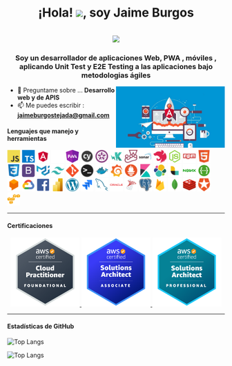 <h1 align="center">¡Hola! <img src="https://raw.githubusercontent.com/iampavangandhi/iampavangandhi/master/gifs/Hi.gif" width="30px">, soy Jaime Burgos</h1>
 <p align="center"><br/>
   <a href="https://www.linkedin.com/in/jaime-burgos-tejada-a45697203/">
    <img src="https://img.shields.io/badge/LinkedIn-0077B5?style=for-the-badge&logo=linkedin&logoColor=white">
  </a>
</p>

<h3 align="center">Soy un desarrollador de aplicaciones Web, PWA , móviles , aplicando Unit Test y E2E Testing a las aplicaciones bajo metodologias ágiles</h3>

<img width="50%" align="right"  src="assets/images/super-angular-developer.jpg" />

- 💬 Preguntame sobre ... **Desarrollo web y de APIS**
- 📫 Me puedes escribir : **jaimeburgostejada@gmail.com**

<h4>Lenguajes que manejo y herramientas</h4>

<!-- Iconos proporcionados por https://devicon.dev/ -->

<div align="left">
<img width="30px" height="30px" alt="Javascript" src="assets/technologies/javascript.svg" />
<img width="30px" height="30px" alt="Typescript" src="assets/technologies/typescript.svg" />
<img width="30px" height="30px" alt="Angular" src="assets/technologies/angular.svg" />
<img width="30px" height="30px" alt="Nx" src="assets/technologies/nx.svg" />
<img width="30px" height="30px" alt="PWA" src="assets/technologies/pwa.png" >
<img width="30px" height="30px" alt="Cypress" src="assets/technologies/cypress.png"   />
<img width="30px" height="30px" alt="Jasmine" src="assets/technologies/jasmine.svg"  />
<img width="30px" height="30px" alt="Karma" src="assets/technologies/karma.png" >
<img width="30px" height="30px" alt="Jest" src="assets/technologies/jest.svg" />
<img width="30px" height="30px" alt="SonarQube" src="assets/technologies/sonar.webp">
<img width="30px" height="30px" alt="NestJS" src="assets/technologies/nestjs.svg"  />
<img width="30px" height="30px" alt="NodeJS" src="assets/technologies/nodejs.svg" />
<img width="30px" height="30px" alt="NPM"  src="assets/technologies/npm.svg" >
<img width="30px" height="30px" alt="HTML5" src="assets/technologies/html5.svg"  />
<img width="30px" height="30px" alt="CSS3" src="assets/technologies/css3.svg"  />
<img width="30px" height="30px" alt="Bootstrap" src="assets/technologies/bootstrap.svg"   />
<img width="30px" height="30px" alt="Material UI" src="assets/technologies/materialui.svg" />
<img width="30px" height="30px" alt="TailwindCSS" src="assets/technologies/tailwindcss.svg" />
<img width="30px" height="30px" alt="Git" src="assets/technologies/git.svg" />
<img width="30px" height="30px" alt="Terminal" src="assets/technologies/terminal.png" >
<img width="30px" height="30px" alt="Docker" src="assets/technologies/docker.svg" >
<img width="30px" height="30px" alt="Grafana" src="assets/technologies/grafana.svg" >
<img width="30px" height="30px" alt="Prometheus" src="assets/technologies/prometheus.svg" >
<img width="30px" height="30px" alt="Kibana" src="assets/technologies/kibana.svg" >
<img width="30px" height="30px" alt="Elasticsearch" src="assets/technologies/elasticsearch.svg" >
<img width="30px" height="30px" alt="Logstash" src="assets/technologies/logstash.svg" >
<img width="30px" height="30px" alt="Nginx" src="assets/technologies/nginx.svg" >
<img width="30px" height="30px" alt="Swagger" src="assets/technologies/swagger.svg" >
<img width="30px" height="30px" alt="DialogFlow" src="assets/technologies/dialogflow.png" >
<img width="30px" height="30px" alt="Google Cloud" src="assets/technologies/google-cloud.svg"  />
<img width="30px" height="30px" alt="Facebook API" src="assets/technologies/facebook.svg" />
<img width="30px" height="30px" alt="PowerBI" src="assets/technologies/power-bi.svg" >
<img width="30px" height="30px" alt="WordPess" src="assets/technologies/wordpress.png"  >
<img width="30px" height="30px" alt="JIRA"  src="assets/technologies/jira.svg"  />
<img width="30px" height="30px" alt="MySQL" src="assets/technologies/mysql.svg"  />
<img width="30px" height="30px" alt="OracleDB" src="assets/technologies/oracle.svg" />
<img width="30px" height="30px"  alt="MSSQLServer" src="assets/technologies/ms-sql-server.png"  />
<img width="30px" height="30px" alt="PostgreSQL" src="assets/technologies/postgresql.svg" />
<img width="30px" height="30px" alt="Firebase" src="assets/technologies/firebase.png" />
<img width="30px" height="30px" alt="MongoDB" src="assets/technologies/mongodb.svg" />
<img width="30px" height="30px" alt="Redis" src="assets/technologies/redis.svg" />
<img width="30px" height="30px" alt="Auth0" src="assets/technologies/auth0.svg" />
<img width="30px" height="30px" alt="AWS" src="assets/technologies/aws.svg" />
</div>

<hr>

<h4>Certificaciones</h4>

<p style="text-align: center;" align="center">
 
  <a href="https://www.credly.com/badges/f6971597-3133-4012-9728-70e0c43b8d4a/public_url"  rel="noopener noreferrer"  target="_blank" >
    <img width="160px" height="160px" alt="AWS Cloud Practitioner" src="assets/certifications/aws-certified-cloud-practitioner.png" />
  </a>

  <a href="https://www.credly.com/badges/b98f1fca-4461-4fe3-be4a-3770f19b6e0d/public_url"  rel="noopener noreferrer"  target="_blank" >
    <img width="160px" height="160px" alt="AWS Solutions Architect Associate" src="assets/certifications/aws-certified-solutions-architect-associate.png" />
  </a>

   <a href="https://www.credly.com/badges/11316430-4f75-4332-9152-dbcf8e7bd96d/public_url"  rel="noopener noreferrer"  target="_blank" >
    <img width="160px" height="160px" alt="AWS Solutions Architect Professional" src="assets/certifications/aws-certified-solutions-architect-professional.png" />
  </a>

</p>

<hr>

<h4>Estadísticas de GitHub</h4>

![Top Langs](https://github-readme-stats.vercel.app/api?username=SkyZeroZx&&show_icons=true&title_color=ffffff&icon_color=dd0531&text_color=daf7dc&bg_color=151515)

![Top Langs](https://github-readme-stats.vercel.app/api/top-langs/?username=SkyZeroZx&langs_count=8&count_private=true&layout=compact&&show_icons=true&title_color=ffffff&icon_color=dd0531&text_color=daf7dc&bg_color=151515)
